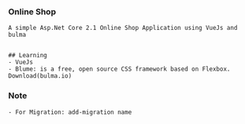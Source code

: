### Online Shop
    A simple Asp.Net Core 2.1 Online Shop Application using VueJs and bulma
	

	## Learning
	- VueJs
	- Blume: is a free, open source CSS framework based on Flexbox. Download(bulma.io)
	
### Note
	- For Migration: add-migration name